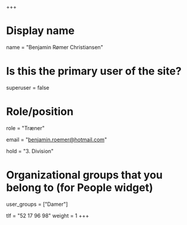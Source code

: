 +++
# Display name
name = "Benjamin Rømer Christiansen"

# Is this the primary user of the site?
superuser = false

# Role/position
role = "Træner"

email = "benjamin.roemer@hotmail.com"

hold = "3. Division"

# Organizational groups that you belong to (for People widget)
user_groups = ["Damer"]

tlf = "52 17 96 98"
weight = 1
+++
